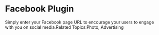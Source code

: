 # Facebook Plugin  


Simply enter your Facebook page URL to encourage your users to engage with you on social media.Related Topics:Photo, Advertising
